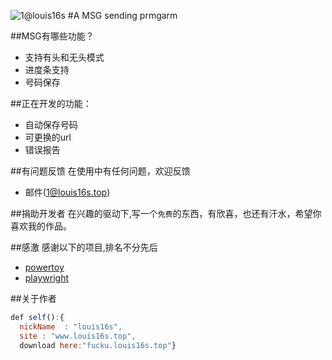 ![1@louis16s](logo.jpg)
#A MSG sending prmgarm

##MSG有哪些功能？

* 支持有头和无头模式
* 进度条支持
* 号码保存

##正在开发的功能：
* 自动保存号码
* 可更换的url
* 错误报告

##有问题反馈
在使用中有任何问题，欢迎反馈
* 邮件(1@louis16s.top)

##捐助开发者
在兴趣的驱动下,写一个`免费`的东西，有欣喜，也还有汗水，希望你喜欢我的作品。

##感激
感谢以下的项目,排名不分先后
* [powertoy](https://github.com/microsoft/PowerToys)
* [playwright](https://github.com/microsoft/playwright)

##关于作者
```javascript
def self():{
  nickName  : "louis16s",
  site : "www.louis16s.top",
  download here:"fucku.louis16s.top"}
```
